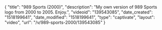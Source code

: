 {
    "title": "989 Sports (2000)",
    "description": "My own version of 989 Sports logo from 2000 to 2005. Enjoy.",
    "videoid": "139543085",
    "date_created": "1518199641",
    "date_modified": "1518199641",
    "type": "captivate",
    "layout": "video",
    "url": "\/v\/989-sports-2000\/139543085"
}